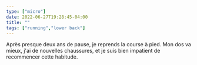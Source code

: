 ```yaml
---
type: ["micro"]
date: 2022-06-27T19:28:45-04:00
title: ""
tags: ["running","lower back"]
---
```

Après presque deux ans de pause, je reprends la course à pied. Mon dos va mieux, j'ai de nouvelles chaussures, et je suis bien impatient de recommencer cette habitude.
